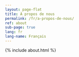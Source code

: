 ```yaml
---
layout: page-flat
title: À propos de nous
permalink: /fr/a-propos-de-nous/
ref: about
sub-page: true
lang: fr
lang-name: Français
---
```


{% include about.html %}
